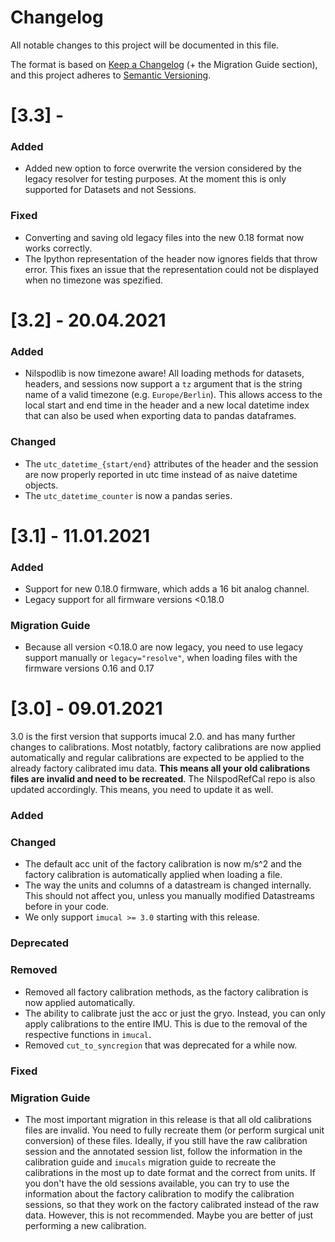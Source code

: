 # Changelog
All notable changes to this project will be documented in this file.

The format is based on [Keep a Changelog](https://keepachangelog.com/en/1.0.0/) (+ the Migration Guide section), and 
this project adheres to [Semantic Versioning](https://semver.org/spec/v2.0.0.html).

# [3.3] - 

### Added

- Added new option to force overwrite the version considered by the legacy resolver for testing purposes.
  At the moment this is only supported for Datasets and not Sessions.

### Fixed

- Converting and saving old legacy files into the new 0.18 format now works correctly.
- The Ipython representation of the header now ignores fields that throw error.
  This fixes an issue that the representation could not be displayed when no timezone was spezified.


# [3.2] - 20.04.2021

### Added
- Nilspodlib is now timezone aware!
  All loading methods for datasets, headers, and sessions now support a `tz` argument that is the string name of a valid
  timezone (e.g. `Europe/Berlin`).
  This allows access to the local start and end time in the header and a new local datetime index that can also be used 
  when exporting data to pandas dataframes.
  
### Changed
- The `utc_datetime_{start/end}` attributes of the header and the session are now properly reported in utc time instead 
  of as naive datetime objects.
- The `utc_datetime_counter` is now a pandas series. 

# [3.1] - 11.01.2021

### Added

- Support for new 0.18.0 firmware, which adds a 16 bit analog channel.
- Legacy support for all firmware versions <0.18.0

### Migration Guide

- Because all version <0.18.0 are now legacy, you need to use legacy support manually or `legacy="resolve"`, when 
  loading files with the firmware versions 0.16 and 0.17

# [3.0] - 09.01.2021

3.0 is the first version that supports imucal 2.0. and has many further changes to calibrations.
Most notatbly, factory calibrations are now applied automatically and regular calibrations are expected to be applied to
the already factory calibrated imu data.
**This means all your old calibrations files are invalid and need to be recreated**.
The NilspodRefCal repo is also updated accordingly.
This means, you need to update it as well.

### Added

### Changed

- The default acc unit of the factory calibration is now m/s^2 and the factory calibration is automatically applied when
  loading a file.
- The way the units and columns of a datastream is changed internally.
  This should not affect you, unless you manually modified Datastreams before in your code.
- We only support `imucal >= 3.0` starting with this release.  

### Deprecated

### Removed

- Removed all factory calibration methods, as the factory calibration is now applied automatically.
- The ability to calibrate just the acc or just the gryo.
  Instead, you can only apply calibrations to the entire IMU.
  This is due to the removal of the respective functions in `imucal`.
- Removed `cut_to_syncregion` that was deprecated for a while now.  

### Fixed

### Migration Guide

- The most important migration in this release is that all old calibrations files are invalid.
  You need to fully recreate them (or perform surgical unit conversion) of these files.
  Ideally, if you still have the raw calibration session and the annotated session list, follow the information in the
  calibration guide and `imucals` migration guide to recreate the calibrations in the most up to date format and the
  correct from units.
  If you don't have the old sessions available, you can try to use the information about the factory calibration to 
  modify the calibration sessions, so that they work on the factory calibrated instead of the raw data.
  However, this is not recommended.
  Maybe you are better of just performing a new calibration.


